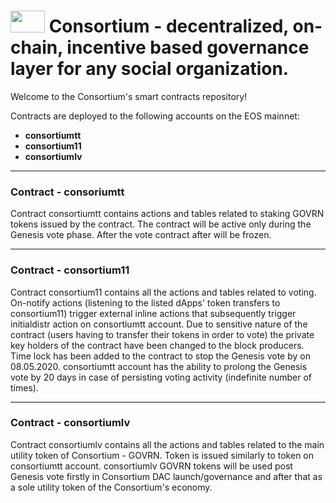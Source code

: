 <h1> <img src="https://user-images.githubusercontent.com/46645013/78460735-fb03f280-76cb-11ea-9c1e-eb86c1511462.png" width="55" height="35"> Consortium - decentralized, on-chain, incentive based governance layer for any social organization.  </h1>


Welcome to the Consortium's smart contracts repository! 

<p>Contracts are deployed to the following accounts on the EOS mainnet:
        <ul>
        <li><b>consortiumtt</b>   </li>
        <li><b>consortium11</b>   </li>
        <li><b>consortiumlv</b>   </li>   </ul></p>
        <hr></hr>
<h3>Contract - consoriumtt </h3>

Contract consortiumtt contains actions and tables related to staking GOVRN tokens issued by the contract. The contract will be active only during the Genesis vote phase. After the vote contract after will be frozen.
<hr></hr>
<h3>Contract - consortium11 </h3>

Contract consortium11 contains all the actions and tables related to voting. On-notify actions (listening to the listed dApps' token transfers to consortium11) trigger external inline actions that subsequently trigger initialdistr action on consortiumtt account.
Due to sensitive nature of the contract (users having to transfer their tokens in order to vote) the private key holders of the contract have been changed to the block
producers. Time lock has been added to the contract to stop the Genesis vote by on 08.05.2020. consortiumtt account has the ability to prolong the Genesis vote by 20 days in case of 
persisting voting activity (indefinite number of times). 
<hr></hr>
<h3>Contract - consortiumlv </h3>

Contract consortiumlv contains all the actions and tables related to the main utility token of Consortium - GOVRN. Token is issued similarly to token on consortiumtt account. consortiumlv GOVRN tokens will be used post Genesis vote firstly in Consortium DAC launch/governance and after that as a sole utility token of the Consortium's economy.
